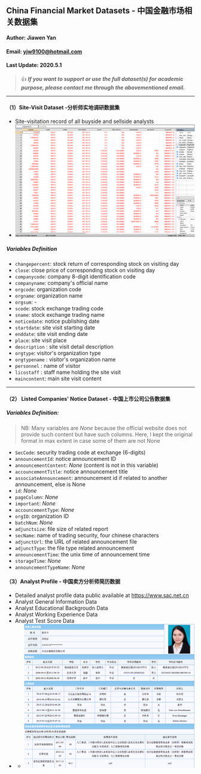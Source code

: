 ## China Financial Market Datasets - 中国金融市场相关数据集

#### Author: Jiawen Yan
#### Email: yjw9100@hotmail.com
#### Last Update: 2020.5.1

> :thumbsup: **_If you want to support or use the full dataset(s) for academic purpose, please contact me through the abovementioned email._**

---

#### （1）Site-Visit Dataset -分析师实地调研数据集

* Site-visitation record of all buyside and sellside analysts
* ![Sample Data](China-Financial-Market/Site-Visit/screenshot.png)

##### Variables Definition

 - `changepercent`: stock return of corresponding stock on visiting day
 - `close`: close price of corresponding stock on visiting day
 - `companycode`: company 8-digit identification code
 - `companyname`: company's official name
 - `orgcode`: organization code
 - `orgname`: organization name
 - `orgsum`: -
 - `scode`: stock exchange trading code
 - `sname`: stock exchange trading name
 - `noticedate`: notice publishing date
 - `startdate`: site visit starting date
 - `enddate`: site visit ending date
 - `place`: site visit place
 - `description` : site visit detail description
 - `orgtype`: visitor's organization type
 - `orgtypename` : visitor's organization name
 - `personnel` : name of visitor
 - `licostaff` : staff name holding the site visit 
 - `maincontent`: main site visit content 

---

#### （2） Listed Companies' Notice Dataset - 中国上市公司公告数据集

##### Variables Definition:

> NB: Many variables are *None* because the official website  does not provide such content but have such columns. Here, I kept the original format in max extent in case some of them are not None 

* `SecCode`: security trading code at exchange (6-digits)
* `announcementId`: notice announcement ID 
* `announcementContent`: *None* (content is not in this variable)
* `accouncementTitle`: notice announcement title 
* `associateAnnouncement`: announcement id if related to another announcement, else is None
* `id`: *None*
* `pageColumn`: *None* 
* `important`: *None*
* `accouncementType`: *None*
* `orgID`: organization ID 
* `batchNum`: *None*
* `adjunctsize`:  file size of related report
* `secName`: name of trading security, four chinese characters
* `adjunctUrl`: the URL of related announcement file 
* `adjunctType`: the file type related announcement
* `announcementTime`: the unix time of announcement time
* `storageTime`: *None*
* `announcementTypeName`: *None*



#### （3）Analyst Profile - 中国卖方分析师简历数据

* Detailed analyst profile data public available at https://www.sac.net.cn
* Analyst General Information Data
* Analyst Educational Backgroudn Data
* Analyst Working Experience Data 
* Analyst Test Score Data 
* * ![Sample Data Screenshot](AnalystProfile/Picture1.png)




